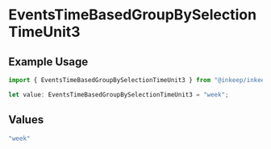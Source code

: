 # EventsTimeBasedGroupBySelectionTimeUnit3

## Example Usage

```typescript
import { EventsTimeBasedGroupBySelectionTimeUnit3 } from "@inkeep/inkeep-analytics/models/components";

let value: EventsTimeBasedGroupBySelectionTimeUnit3 = "week";
```

## Values

```typescript
"week"
```